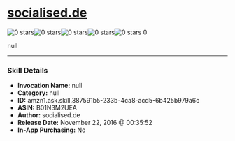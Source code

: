 # [socialised.de](http://alexa.amazon.com/#skills/amzn1.ask.skill.387591b5-233b-4ca8-acd5-6b425b979a6c)
![0 stars](../../images/ic_star_border_black_18dp_1x.png)![0 stars](../../images/ic_star_border_black_18dp_1x.png)![0 stars](../../images/ic_star_border_black_18dp_1x.png)![0 stars](../../images/ic_star_border_black_18dp_1x.png)![0 stars](../../images/ic_star_border_black_18dp_1x.png) 0

null

***

### Skill Details

* **Invocation Name:** null
* **Category:** null
* **ID:** amzn1.ask.skill.387591b5-233b-4ca8-acd5-6b425b979a6c
* **ASIN:** B01N3M2UEA
* **Author:** socialised.de
* **Release Date:** November 22, 2016 @ 00:35:52
* **In-App Purchasing:** No
